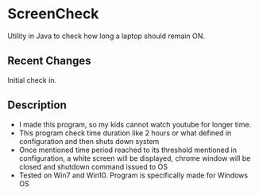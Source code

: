 # ScreenCheck
Utility in Java to check how long a laptop should remain ON.

## Recent Changes<br>
Initial check in.<br>

## Description<br>
* I made this program, so my kids cannot watch youtube for longer time.
* This program check time duration like 2 hours or what defined in configuration and then shuts down system
* Once mentioned time period reached to its threshold mentioned in configuration, a white screen will be displayed, chrome window will be closed and shutdown command issued to OS
* Tested on Win7 and Win10.  Program is specifically made for Windows OS
